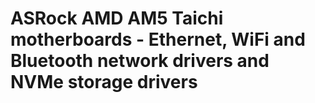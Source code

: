 # ASRock AMD AM5 Taichi motherboards - Ethernet, WiFi and Bluetooth network drivers and NVMe storage drivers
